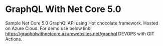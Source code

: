 # GraphQL With Net Core 5.0
Sample Net Core 5.0 GraphQl API using Hot chocolate framework.
Hosted on Azure Cloud.
For demo use below link:
https://graphqlwithnetcore.azurewebsites.net/graphql
DEVOPS with GIT Actions.

